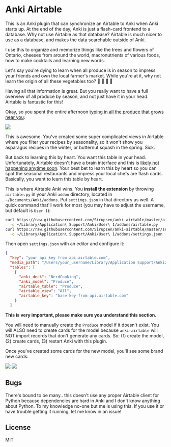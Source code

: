 # Anki Airtable

This is an Anki plugin that can synchronize an Airtable to Anki when Anki starts
up. At the end of the day, Anki is just a flash-card frontend to a database. Why
not use Airtable as that database? Airtable is much nicer to use as a database,
and makes the data searchable outside of Anki.

I use this to organize and memorize things like the trees and flowers of
Ontario, cheeses from around the world, macronutrients of various foods, how to
make cocktails and learning new words.

Let's say you're dying to learn when all produce is in season to impress your
friends and own the local farmer's market. While you're at it, why not learn the
origin of all these vegetables too? :tomato: :corn: :eggplant: :apple:

Having all that information is great. But you really want to have a full
overview of all produce by season, and not just have it in your head. Airtable
is fantastic for this!

Okay, so you spent the entire afternoon [typing in all the produce that grows
near you](https://airtable.com/shrvVrHDN6idKdAZN):

[![](http://g.recordit.co/fTzu3HjP3l.gif)](https://airtable.com/shrvVrHDN6idKdAZN)

This is awesome. You've created some super complicated views in Airtable where
you filter your recipes by seasonality, so it won't show you asparagus recipes
in the winter, or butternut squash in the spring. Sick.

But back to learning this by heart. You want this table in your head.
Unfortunately, Airtable doesn't have a brain interface and this is [likely not
happening anytime
soon](https://en.wikipedia.org/wiki/Superintelligence:_Paths,_Dangers,_Strategies).
Your best bet to learn this by heart so you can spot the seasonal restaurants
and impress your local chefs are flash cards. Basically, you want to learn this
table by heart.

This is where Airtable Anki wins. You **install the extension** by throwing
`airtable.py` in your Anki `addon` directory, located in
`~/Documents/Anki/addons`. Put `settings.json` in that directory as well. A
quick command that'll work for most (you may have to adjust the username, but
default is `User 1`):

```bash
curl https://raw.githubusercontent.com/Sirupsen/anki-airtable/master/airtable.py \
  -o ~/Library/Application\ Support/Anki/User\ 1/addons/airtable.py
curl https://raw.githubusercontent.com/Sirupsen/anki-airtable/master/settings.example.json \
  -o ~/Library/Application\ Support/Anki/User\ 1/addons/settings.json
```

Then open `settings.json` with an editor and configure it:

```json
{
  "key": "your api key from api.airtable.com",
  "media_path": "/Users/your_username/Library/Application Support/Anki2/User 1/collection.media/{}",
  "tables": [
    {
      "anki_deck": "NerdCooking",
      "anki_model": "Produce",
      "airtable_table": "Produce",
      "airtable_view": "All",
      "airtable_key": "base key from api.airtable.com"
    }
  ]
```

**This is very important, please make sure you understand this section.**

You will need to manually create the `Produce` model if it doesn't exist. You
will ALSO need to create cards for the model because `anki-airtable` will NOT
import records that don't generate any cards. So: (1) create the model, (2)
create cards, (3) restart Anki with this plugin.

Once you've created some cards for the new model, you'll see some brand new cards:

![](http://g.recordit.co/o4srVtFVRD.gif)
![](http://g.recordit.co/hJQa8Hlqu3.gif)

## Bugs

There's bound to be many.. this doesn't use any proper Airtable client for
Python because dependencies are hard in Anki and I don't know anything about
Python. To my knowledge no-one but me is using this. If you use it or have
trouble getting it running, let me know in an issue!

## License

MIT
